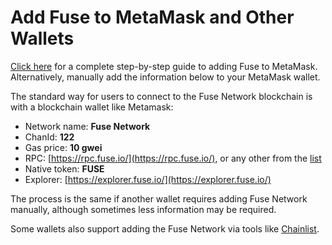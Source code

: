 # Add Fuse to MetaMask and Other Wallets

[Click here](https://news.fuse.io/how-to-add-fuse-network-to-metamask/) for a complete step-by-step guide to adding Fuse to MetaMask. Alternatively, manually add the information below to your MetaMask wallet.&#x20;

The standard way for users to connect to the Fuse Network blockchain is with a blockchain wallet like Metamask:  &#x20;

* Network name: **Fuse Network**
* ChanId: **122**
* Gas price: **10 gwei**
* RPC: [https://rpc.fuse.io/](https://rpc.fuse.io/), or any other from the [list](../rpc.md)
* Native token: **FUSE**
* Explorer: [https://explorer.fuse.io/](https://explorer.fuse.io/)

The process is the same if another wallet requires adding Fuse Network manually, although sometimes less information may be required.

Some wallets also support adding the Fuse Network via tools like [Chainlist](https://chainlist.org/).&#x20;
